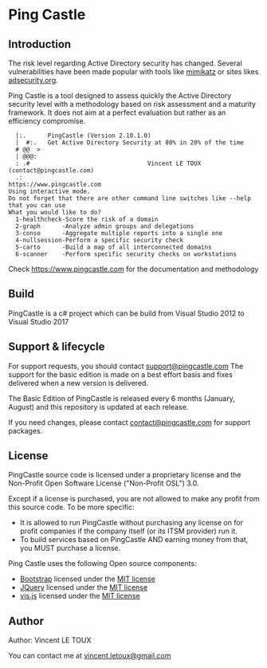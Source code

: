 # Ping Castle

## Introduction

The risk level regarding Active Directory security has changed.
Several vulnerabilities have been made popular with tools like [mimikatz](https://github.com/gentilkiwi/mimikatz) or sites likes [adsecurity.org](http://adsecurity.org/). 

Ping Castle is a tool designed to assess quickly the Active Directory security level with a methodology based on risk assessment and a maturity framework.
It does not aim at a perfect evaluation but rather as an efficiency compromise.

```
  |:.      PingCastle (Version 2.10.1.0)
  |  #:.   Get Active Directory Security at 80% in 20% of the time
  # @@  >  
  | @@@:
  : .#                                 Vincent LE TOUX (contact@pingcastle.com)
  .:                                                 https://www.pingcastle.com
Using interactive mode.
Do not forget that there are other command line switches like --help that you can use
What you would like to do?
  1-healthcheck-Score the risk of a domain
  2-graph      -Analyze admin groups and delegations
  3-conso      -Aggregate multiple reports into a single one
  4-nullsession-Perform a specific security check
  5-carto      -Build a map of all interconnected domains
  6-scanner    -Perform specific security checks on workstations

```

Check https://www.pingcastle.com for the documentation and methodology

## Build

PingCastle is a c# project which can be build from Visual Studio 2012 to Visual Studio 2017

## Support & lifecycle

For support requests, you should contact support@pingcastle.com
The support for the basic edition is made on a best effort basis and fixes delivered when a new version is delivered.

The Basic Edition of PingCastle is released every 6 months (January, August) and this repository is updated at each release.

If you need changes, please contact contact@pingcastle.com for support packages.

## License

PingCastle source code is licensed under a proprietary license and the Non-Profit Open Software License ("Non-Profit OSL") 3.0.

Except if a license is purchased, you are not allowed to make any profit from this source code.
To be more specific:
* It is allowed to run PingCastle without purchasing any license on for profit companies if the company itself (or its ITSM provider) run it.
* To build services based on PingCastle AND earning money from that, you MUST purchase a license.

Ping Castle uses the following Open source components:

* [Bootstrap](https://getbootstrap.com/) licensed under the [MIT license](https://tldrlegal.com/license/mit-license)
* [JQuery](https://jquery.org) licensed under the [MIT license](https://tldrlegal.com/license/mit-license)
* [vis.js](http://visjs.org/) licensed under the [MIT license](https://tldrlegal.com/license/mit-license)

## Author

Author: Vincent LE TOUX

You can contact me at vincent.letoux@gmail.com




